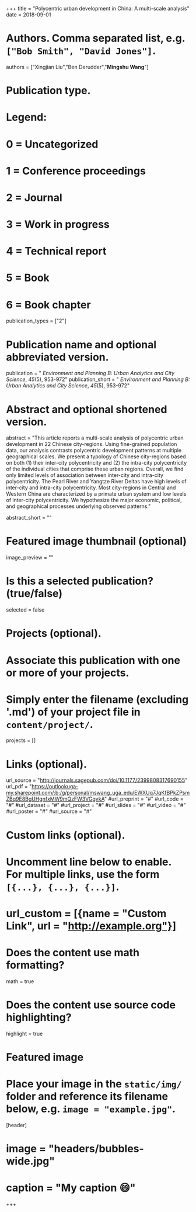 +++
title = "Polycentric urban development in China: A multi-scale analysis"
date = 2018-09-01

# Authors. Comma separated list, e.g. `["Bob Smith", "David Jones"]`.
authors = ["Xingjian Liu","Ben Derudder","**Mingshu Wang**"]

# Publication type.
# Legend:
# 0 = Uncategorized
# 1 = Conference proceedings
# 2 = Journal
# 3 = Work in progress
# 4 = Technical report
# 5 = Book
# 6 = Book chapter
publication_types = ["2"]

# Publication name and optional abbreviated version.
publication = " *Environment and Planning B: Urban Analytics and City Science*, *45*(5), 953-972"
publication_short = " *Environment and Planning B: Urban Analytics and City Science*, *45*(5), 953-972"

# Abstract and optional shortened version.
abstract = "This article reports a multi-scale analysis of polycentric urban development in 22 Chinese city-regions. Using fine-grained population data, our analysis contrasts polycentric development patterns at multiple geographical scales. We present a typology of Chinese city-regions based on both (1) their inter-city polycentricity and (2) the intra-city polycentricity of the individual cities that comprise these urban regions. Overall, we find only limited levels of association between inter-city and intra-city polycentricity. The Pearl River and Yangtze River Deltas have high levels of inter-city and intra-city polycentricity. Most city-regions in Central and Western China are characterized by a primate urban system and low levels of inter-city polycentricity. We hypothesize the major economic, political, and geographical processes underlying observed patterns."

abstract_short = ""

# Featured image thumbnail (optional)
image_preview = ""

# Is this a selected publication? (true/false)
selected = false

# Projects (optional).
#   Associate this publication with one or more of your projects.
#   Simply enter the filename (excluding '.md') of your project file in `content/project/`.

projects = []

# Links (optional).
url_source = "http://journals.sagepub.com/doi/10.1177/2399808317690155"
url_pdf = "https://outlookuga-my.sharepoint.com/:b:/g/personal/mswang_uga_edu/EWXUq7JqKfBPkZPsmZBq9E8BgUHgnfxMW9mQzFW3VGgvkA"
#url_preprint = "#"
#url_code = "#"
#url_dataset = "#"
#url_project = "#"
#url_slides = "#"
#url_video = "#"
#url_poster = "#"
#url_source = "#"

# Custom links (optional).
#   Uncomment line below to enable. For multiple links, use the form `[{...}, {...}, {...}]`.
# url_custom = [{name = "Custom Link", url = "http://example.org"}]

# Does the content use math formatting?
math = true

# Does the content use source code highlighting?
highlight = true

# Featured image
# Place your image in the `static/img/` folder and reference its filename below, e.g. `image = "example.jpg"`.
[header]
# image = "headers/bubbles-wide.jpg"
# caption = "My caption :smile:"

+++

